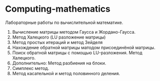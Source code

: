 # Computing-mathematics

Лабораторные работы по вычислительной математике.
1. Вычисление матрицы методом Гаусса и Жордано-Гаусса.
2. Метод Халецкого (LU разложение матрицы)
3. Метод простых итераций и метод Зейделя
4. Нахождение обратной матрицы матодом присоединёной матрицы.
5. Поиск обратной матрицы с помощью LU-разложения. Метод Халецкого.
6. Дополнительно: Метод разбиения на блоки.
7. Симплекс метод.
8. Метод касательной и метод половинного деления.
